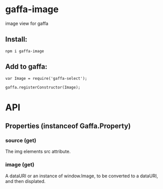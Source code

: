 gaffa-image
===========

image view for gaffa

## Install:

    npm i gaffa-image
    
## Add to gaffa:

    var Image = require('gaffa-select');

    gaffa.registerConstructor(Image);

# API

## Properties (instanceof Gaffa.Property)

### source (get)

The img elements src attribute.

### image (get)

A dataURI or an instance of window.Image, to be converted to a dataURI, and then displated.
